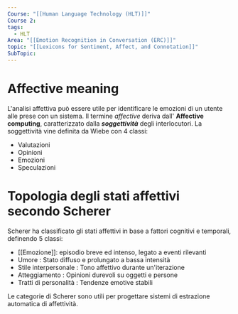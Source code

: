 ```yaml
---
Course: "[[Human Language Technology (HLT)]]"
Course 2: 
tags:
  - HLT
Area: "[[Emotion Recognition in Conversation (ERC)]]"
topic: "[[Lexicons for Sentiment, Affect, and Connotation]]"
SubTopic:
---
```

# Affective meaning

L'analisi affettiva può essere utile per identificare le emozioni di un utente alle prese con un sistema. 
Il termine *affective* deriva dall' **Affective computing**, caratterizzato dalla ***soggettività*** degli interlocutori. 
La soggettività vine definita da Wiebe con 4 classi:
- Valutazioni 
- Opinioni
- Emozioni 
- Speculazioni

# Topologia degli stati affettivi secondo Scherer 
Scherer ha classificato gli stati affettivi in base a fattori cognitivi e temporali, definendo 5 classi:
- [[Emozione]]: episodio breve ed intenso, legato a eventi rilevanti
- Umore : Stato diffuso e prolungato a bassa intensità
- Stile interpersonale : Tono affettivo durante un'iterazione
- Atteggiamento : Opinioni durevoli su oggetti e persone
- Tratti di personalità : Tendenze emotive stabili

Le categorie di Scherer sono utili per progettare sistemi di estrazione automatica di affettività.



